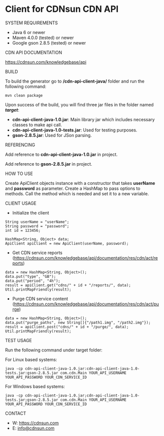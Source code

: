 # Client for CDNsun CDN API


SYSTEM REQUIREMENTS

 * Java 6 or newer
 * Maven 4.0.0 (tested) or newer
 * Google gson 2.8.5 (tested) or newer

CDN API DOCUMENTATION

https://cdnsun.com/knowledgebase/api

BUILD

  To build the generator go to **/cdn-api-client-java/** folder and run the following command:
```  
mvn clean package
```  
  Upon success of the build, you will find three jar files in the folder named ***target***:
   * **cdn-api-client-java-1.0.jar**: Main library jar which includes necessary classes to make api call.
   * **cdn-api-client-java-1.0-tests.jar**: Used for testing purposes.
   * **gson-2.8.5.jar**: Used for JSon parsing.


REFERENCING

Add reference to **cdn-api-client-java-1.0.jar** in project.

Add reference to **gson-2.8.5.jar** in project.

HOW TO USE

Create ApiClient objects instance with a constructor that takes **userName** and **password** as parameter.
Create a HashMap to pass options to methods.
Call the method which is needed and set it to a new variable.

CLIENT USAGE
* Initialize the client

```
String userName = "userName";
String password = "password";
int id = 123456;

HashMap<String, Object> data;
ApiClient apiClient = new ApiClient(userName, password);
```

* Get CDN service reports (https://cdnsun.com/knowledgebase/api/documentation/res/cdn/act/reports)

```
data = new HashMap<String, Object>();
data.put("type", "GB");
data.put("period", "4h");
result = apiClient.get("cdns/" + id + "/reports/", data);
Util.printMapFriendly(result);
```

* Purge CDN service content (https://cdnsun.com/knowledgebase/api/documentation/res/cdn/act/purge)

```
data = new HashMap<String, Object>();
data.put("purge_paths", new String[]{"/path1.img", "/path2.img"});
result = apiClient.post("cdns/" + id + "/purge/", data);
Util.printMapFriendly(result);
```

TEST USAGE

Run the following command under target folder:

For Linux based systems:
```
java -cp cdn-api-client-java-1.0.jar:cdn-api-client-java-1.0-tests.jar:gson-2.8.5.jar com.cdn.Main YOUR_API_USERNAME YOUR_API_PASSWORD YOUR_CDN_SERVICE_ID
```

For Windows based systems:
```
java -cp cdn-api-client-java-1.0.jar;cdn-api-client-java-1.0-tests.jar;gson-2.8.5.jar com.cdn.Main YOUR_API_USERNAME YOUR_API_PASSWORD YOUR_CDN_SERVICE_ID
```

CONTACT

* W: https://cdnsun.com
* E: info@cdnsun.com
